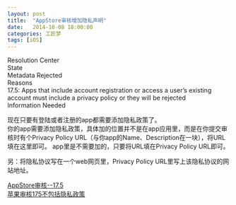 ```yaml
---
layout: post  
title:  "AppStore审核增加隐私声明"  
date:   2014-10-08 18:00:00  
categories: 工匠梦  
tags: [iOS]  
---
```

Resolution Center  
State  
Metadata Rejected  
Reasons  
17.5: Apps that include account registration or access a user’s existing account must include a privacy policy or they will be rejected   
Information Needed  


现在只要有登陆或者注册的app都需要添加隐私政策了。  
你的app需要添加隐私政策，具体加的位置并不是在app应用里，而是在你提交审核时有个Privacy Policy URL（与你app的Name、Description在一块），将URL填在这里即可。
app里是不需要加的，只要将URL填在Privacy Policy URL即可。

另：将隐私协议写在一个web网页里，Privacy Policy URL里写上该隐私协议的网站地址。

[AppStore审核--17.5](http://blog.csdn.net/addychen/article/details/39672185)  
[苹果审核175不包括隐私政策](http://www.cocoachina.com/ask/questions/show/119740/%E8%8B%B9%E6%9E%9C%E5%AE%A1%E6%A0%B8175%E4%B8%8D%E5%8C%85%E6%8B%AC%E9%9A%90%E7%A7%81%E6%94%BF%E7%AD%96)
